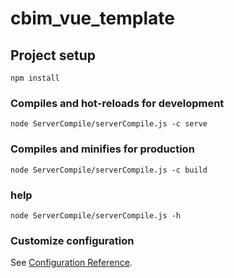 # cbim_vue_template

## Project setup
```
npm install
```

### Compiles and hot-reloads for development
```
node ServerCompile/serverCompile.js -c serve
```

### Compiles and minifies for production
```
node ServerCompile/serverCompile.js -c build
```

### help
```
node ServerCompile/serverCompile.js -h
```

### Customize configuration
See [Configuration Reference](https://cli.vuejs.org/config/).
